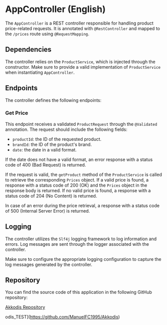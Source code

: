 # AppController (English)

The `AppController` is a REST controller responsible for handling product price-related requests. It is annotated with `@RestController` and mapped to the `/prices` route using `@RequestMapping`.

## Dependencies

The controller relies on the `ProductService`, which is injected through the constructor. Make sure to provide a valid implementation of `ProductService` when instantiating `AppController`.

## Endpoints

The controller defines the following endpoints:

### Get Price

This endpoint receives a validated `ProductRequest` through the `@Validated` annotation. The request should include the following fields:

- `productId`: the ID of the requested product.
- `brandId`: the ID of the product's brand.
- `date`: the date in a valid format.

If the date does not have a valid format, an error response with a status code of 400 (Bad Request) is returned.

If the request is valid, the `getProduct` method of the `ProductService` is called to retrieve the corresponding `Prices` object. If a valid price is found, a response with a status code of 200 (OK) and the `Prices` object in the response body is returned. If no valid price is found, a response with a status code of 204 (No Content) is returned.

In case of an error during the price retrieval, a response with a status code of 500 (Internal Server Error) is returned.

## Logging

The controller utilizes the `Slf4j` logging framework to log information and errors. Log messages are sent through the logger associated with the controller.

Make sure to configure the appropriate logging configuration to capture the log messages generated by the controller.

## Repository

You can find the source code of this application in the following GitHub repository:

[Akkodis Repository](https://github.com/ManuelFC1995/Akkodis)

odis_TEST](https://github.com/ManuelFC1995/Akkodis)